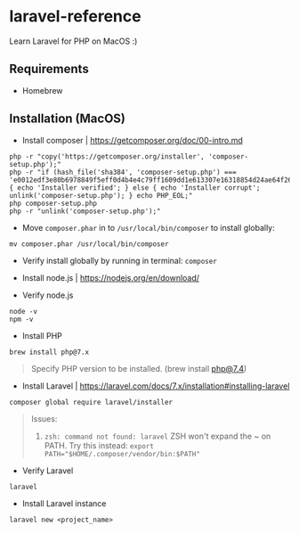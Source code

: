 # laravel-reference

Learn Laravel for PHP on MacOS :)

## Requirements

- Homebrew

## Installation (MacOS)

- Install composer | https://getcomposer.org/doc/00-intro.md

```
php -r "copy('https://getcomposer.org/installer', 'composer-setup.php');"
php -r "if (hash_file('sha384', 'composer-setup.php') === 'e0012edf3e80b6978849f5eff0d4b4e4c79ff1609dd1e613307e16318854d24ae64f26d17af3ef0bf7cfb710ca74755a') { echo 'Installer verified'; } else { echo 'Installer corrupt'; unlink('composer-setup.php'); } echo PHP_EOL;"
php composer-setup.php
php -r "unlink('composer-setup.php');"
```

- Move `composer.phar` in to `/usr/local/bin/composer` to install globally:

```
mv composer.phar /usr/local/bin/composer
```

- Verify install globally by running in terminal: `composer`
- Install node.js | https://nodejs.org/en/download/

- Verify node.js

```
node -v
npm -v
```

- Install PHP

```
brew install php@7.x
```

> Specify PHP version to be installed. (brew install php@7.4)

- Install Laravel | https://laravel.com/docs/7.x/installation#installing-laravel

```
composer global require laravel/installer
```

> Issues:
>
> 1. `zsh: command not found: laravel`
>    ZSH won't expand the ~ on PATH. Try this instead:
>    `export PATH="$HOME/.composer/vendor/bin:$PATH"`

- Verify Laravel

```
laravel
```

- Install Laravel instance

```
laravel new <project_name>
```
